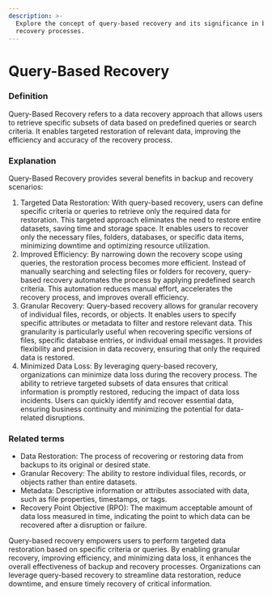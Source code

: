 ```yaml
---
description: >-
  Explore the concept of query-based recovery and its significance in backup and
  recovery processes.
---
```


# Query-Based Recovery

### Definition

Query-Based Recovery refers to a data recovery approach that allows users to retrieve specific subsets of data based on predefined queries or search criteria. It enables targeted restoration of relevant data, improving the efficiency and accuracy of the recovery process.

### Explanation

Query-Based Recovery provides several benefits in backup and recovery scenarios:

1. Targeted Data Restoration: With query-based recovery, users can define specific criteria or queries to retrieve only the required data for restoration. This targeted approach eliminates the need to restore entire datasets, saving time and storage space. It enables users to recover only the necessary files, folders, databases, or specific data items, minimizing downtime and optimizing resource utilization.
2. Improved Efficiency: By narrowing down the recovery scope using queries, the restoration process becomes more efficient. Instead of manually searching and selecting files or folders for recovery, query-based recovery automates the process by applying predefined search criteria. This automation reduces manual effort, accelerates the recovery process, and improves overall efficiency.
3. Granular Recovery: Query-based recovery allows for granular recovery of individual files, records, or objects. It enables users to specify specific attributes or metadata to filter and restore relevant data. This granularity is particularly useful when recovering specific versions of files, specific database entries, or individual email messages. It provides flexibility and precision in data recovery, ensuring that only the required data is restored.
4. Minimized Data Loss: By leveraging query-based recovery, organizations can minimize data loss during the recovery process. The ability to retrieve targeted subsets of data ensures that critical information is promptly restored, reducing the impact of data loss incidents. Users can quickly identify and recover essential data, ensuring business continuity and minimizing the potential for data-related disruptions.

### Related terms

* Data Restoration: The process of recovering or restoring data from backups to its original or desired state.
* Granular Recovery: The ability to restore individual files, records, or objects rather than entire datasets.
* Metadata: Descriptive information or attributes associated with data, such as file properties, timestamps, or tags.
* Recovery Point Objective (RPO): The maximum acceptable amount of data loss measured in time, indicating the point to which data can be recovered after a disruption or failure.

Query-based recovery empowers users to perform targeted data restoration based on specific criteria or queries. By enabling granular recovery, improving efficiency, and minimizing data loss, it enhances the overall effectiveness of backup and recovery processes. Organizations can leverage query-based recovery to streamline data restoration, reduce downtime, and ensure timely recovery of critical information.
